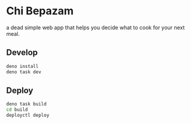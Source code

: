 # Chi Bepazam

a dead simple web app that helps you decide what to cook for your next meal.

## Develop

```bash
deno install
deno task dev
```

## Deploy

```bash
deno task build
cd build
deployctl deploy
```
